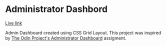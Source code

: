 # Administrator Dashbord

[Live link](https://shakani.github.io/odin-admin-dashboard/)

Admin Dashboard created using CSS Grid Layout. This project was inspired by [The Odin Project's Administrator Dashboard](https://www.theodinproject.com/lessons/node-path-intermediate-html-and-css-admin-dashboard) assigment.
